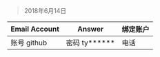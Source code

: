 

> 2018年6月14日  

Email Account | Answer | 绑定账户
------------ | ------------- | --
账号 github | 密码 ty****** | 电话


